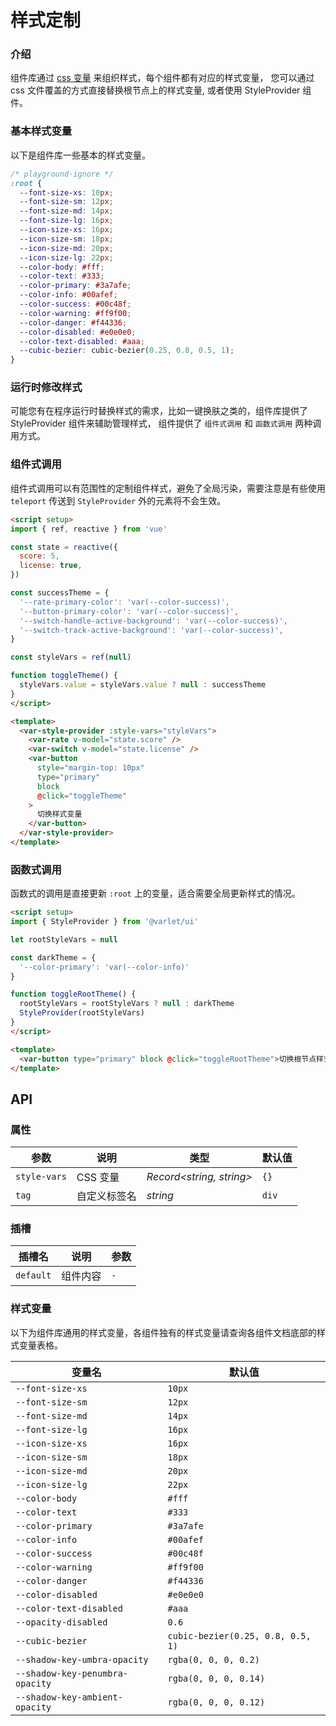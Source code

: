 # 样式定制

### 介绍

组件库通过 [css 变量](https://developer.mozilla.org/zh-CN/docs/Web/CSS/Using_CSS_custom_properties) 来组织样式，每个组件都有对应的样式变量，
您可以通过 css 文件覆盖的方式直接替换根节点上的样式变量, 或者使用 StyleProvider 组件。

### 基本样式变量

以下是组件库一些基本的样式变量。

```css
/* playground-ignore */
:root {
  --font-size-xs: 10px;
  --font-size-sm: 12px;
  --font-size-md: 14px;
  --font-size-lg: 16px;
  --icon-size-xs: 16px;
  --icon-size-sm: 18px;
  --icon-size-md: 20px;
  --icon-size-lg: 22px;
  --color-body: #fff;
  --color-text: #333;
  --color-primary: #3a7afe;
  --color-info: #00afef;
  --color-success: #00c48f;
  --color-warning: #ff9f00;
  --color-danger: #f44336;
  --color-disabled: #e0e0e0;
  --color-text-disabled: #aaa;
  --cubic-bezier: cubic-bezier(0.25, 0.8, 0.5, 1);
}
```

### 运行时修改样式

可能您有在程序运行时替换样式的需求，比如一键换肤之类的，组件库提供了 StyleProvider 组件来辅助管理样式，
组件提供了 `组件式调用` 和 `函数式调用` 两种调用方式。

### 组件式调用

组件式调用可以有范围性的定制组件样式，避免了全局污染，需要注意是有些使用 `teleport` 传送到  `StyleProvider` 外的元素将不会生效。

```html
<script setup>
import { ref, reactive } from 'vue'

const state = reactive({
  score: 5,
  license: true,
})

const successTheme = {
  '--rate-primary-color': 'var(--color-success)',
  '--button-primary-color': 'var(--color-success)',
  '--switch-handle-active-background': 'var(--color-success)',
  '--switch-track-active-background': 'var(--color-success)',
}

const styleVars = ref(null)

function toggleTheme() {
  styleVars.value = styleVars.value ? null : successTheme
}
</script>

<template>
  <var-style-provider :style-vars="styleVars">
    <var-rate v-model="state.score" />
    <var-switch v-model="state.license" />
    <var-button
      style="margin-top: 10px"
      type="primary"
      block
      @click="toggleTheme"
    >
      切换样式变量
    </var-button>
  </var-style-provider>
</template>
```

### 函数式调用

函数式的调用是直接更新 `:root` 上的变量，适合需要全局更新样式的情况。

```html
<script setup>
import { StyleProvider } from '@varlet/ui'

let rootStyleVars = null

const darkTheme = {
  '--color-primary': 'var(--color-info)'
}

function toggleRootTheme() {
  rootStyleVars = rootStyleVars ? null : darkTheme
  StyleProvider(rootStyleVars)
}
</script>

<template>
  <var-button type="primary" block @click="toggleRootTheme">切换根节点样式变量</var-button>
</template>
```

## API

### 属性

| 参数         | 说明   | 类型                     | 默认值 | 
|--------------|---------------|--------------------------|---------| 
| `style-vars` | CSS 变量 | _Record<string, string>_ | `{}`    |
| `tag`        | 自定义标签名      | _string_                 | `div`   |

### 插槽

| 插槽名 | 说明 | 参数 |
| --- | --- | --- |
| `default` | 组件内容 | `-` |

### 样式变量

以下为组件库通用的样式变量，各组件独有的样式变量请查询各组件文档底部的样式变量表格。

| 变量名 | 默认值 |
| --- | --- |
| `--font-size-xs` | `10px` |
| `--font-size-sm` | `12px` |
| `--font-size-md` | `14px` |
| `--font-size-lg` | `16px` |
| `--icon-size-xs` | `16px` |
| `--icon-size-sm` | `18px` |
| `--icon-size-md` | `20px` |
| `--icon-size-lg` | `22px` |
| `--color-body` | `#fff` |
| `--color-text` | `#333` |
| `--color-primary` | `#3a7afe` |
| `--color-info` | `#00afef` |
| `--color-success` | `#00c48f` |
| `--color-warning` | `#ff9f00` |
| `--color-danger` | `#f44336` |
| `--color-disabled` | `#e0e0e0` |
| `--color-text-disabled` | `#aaa` |
| `--opacity-disabled` | `0.6` |
| `--cubic-bezier` | `cubic-bezier(0.25, 0.8, 0.5, 1)` |
| `--shadow-key-umbra-opacity` | `rgba(0, 0, 0, 0.2)` |
| `--shadow-key-penumbra-opacity` | `rgba(0, 0, 0, 0.14)` |
| `--shadow-key-ambient-opacity` | `rgba(0, 0, 0, 0.12)` |